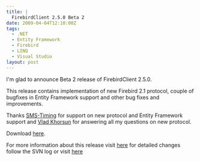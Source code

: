 ```yaml
---
title: |
  FirebirdClient 2.5.0 Beta 2
date: 2009-04-04T12:10:00Z
tags:
  - .NET
  - Entity Framework
  - Firebird
  - LINQ
  - Visual Studio
layout: post
---
```

I'm glad to announce Beta 2 release of FirebirdClient 2.5.0.

This release contains implementation of new Firebird 2.1 protocol, couple of bugfixes in Entity Framework support and other bug fixes and improvements.

Thanks [SMS-Timing][1] for support on new protocol and Entity Framework support and [Vlad Khorsun][2] for answering all my questions on new protocol.

Download [here][3].

For more information about this release visit [here][4] for detailed changes follow the SVN log or visit [here][5]

[1]: http://www.sms-timing.com/
[2]: http://www.firebirdsql.org/index.php?op=rabbits&info=hvlad
[3]: http://www.firebirdsql.org/index.php?op=files&id=netprovider
[4]: http://tracker.firebirdsql.org/secure/ReleaseNote.jspa?version=10340&styleName=Text&projectId=10003
[5]: http://tracker.firebirdsql.org/browse/DNET?report=com.atlassian.jira.plugin.ext.subversion:subversion-project-tab